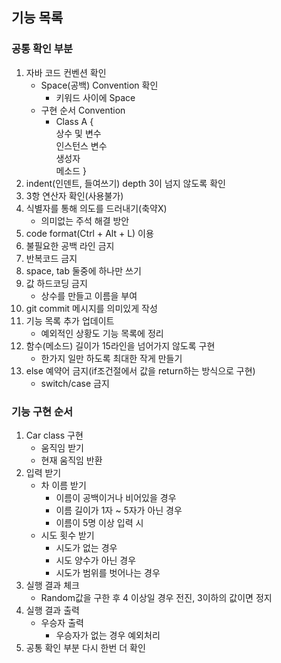 ## 기능 목록
### 공통 확인 부분
1. 자바 코드 컨벤션 확인
    - Space(공백) Convention 확인
        - 키워드 사이에 Space
    - 구현 순서 Convention
        - Class A {
            <br>상수 및 변수
            <br>인스턴스 변수
            <br>생성자
            <br>메소드
        }
2. indent(인덴트, 들여쓰기) depth 3이 넘지 않도록 확인
3. 3항 연산자 확인(사용불가)
4. 식별자를 통해 의도를 드러내기(축약X)
    - 의미없는 주석 해결 방안
5. code format(Ctrl + Alt + L) 이용
6. 불필요한 공백 라인 금지
7. 반복코드 금지
8. space, tab 둘중에 하나만 쓰기
9. 값 하드코딩 금지
    - 상수를 만들고 이름을 부여
10. git commit 메시지를 의미있게 작성
11. 기능 목록 추가 업데이트
    - 예외적인 상황도 기능 목록에 정리
12. 함수(메소드) 길이가 15라인을 넘어가지 않도록 구현
    - 한가지 일만 하도록 최대한 작게 만들기
13. else 예약어 금지(if조건절에서 값을 return하는 방식으로 구현)
    - switch/case 금지
### 기능 구현 순서
1. Car class 구현
    - 움직임 받기
    - 현재 움직임 반환
2. 입력 받기
    - 차 이름 받기
        - 이름이 공백이거나 비어있을 경우
        - 이름 길이가 1자 ~ 5자가 아닌 경우
        - 이름이 5명 이상 입력 시
    - 시도 횟수 받기
        - 시도가 없는 경우
        - 시도 양수가 아닌 경우
        - 시도가 범위를 벗어나는 경우
3. 실행 결과 체크
    - Random값을 구한 후 4 이상일 경우 전진, 3이하의 값이면 정지
4. 실행 결과 출력
    - 우승자 출력
        - 우승자가 없는 경우 예외처리
5. 공통 확인 부분 다시 한번 더 확인